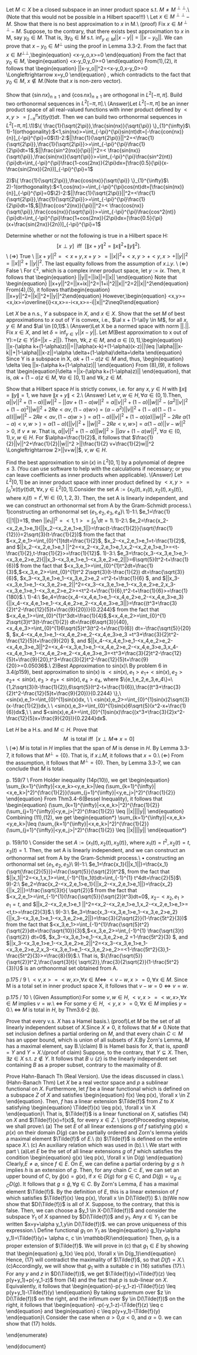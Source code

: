 
Let $M \subset X$ be a  closed subspace in an inner product space s.t. $M  \neq M^{\perp \perp}$.\\
(Note that this would not be possible in a Hilbert space!!!) \\
Let $x \in 
M^{\perp \perp} - M$. Show that there is no best approximation to $x$ in M.\\
(proof) Fix $x \in M^{\perp \perp} - M$.
Suppose, to the contrary, that there exists best approximation to $x$ in M, say $y_0 \in M$. That is, $\exists y_0 \in M$ s.t. $\inf_{y \in M}||x-y||=||x-y_0||$. We can prove that $x-y_0 \in M^{\bot}$ using the proof in Lemma 3.3-2. From the fact that $x \in M^{\bot \bot}$,\begin{equation} <x-y_o,x>=0 \end{equation}
From the fact that $y_0 \in M$, \begin{equation} <x-y_0,y_0>=0 \end{equation}
From(1),(2), it follows that 
\begin{equation} ||x-y_o||^2=<x-y_0,x-y_0>=0 \Longleftrightarrow x=y_0 \end{equation}
, which contradicts to the fact that $y_0 \in M$, $x \notin M$.(Note that $x$ is non-zero vector).

Show that $\{\sin nx\}_{n \geq 1}$ and $\{\cos nx\}_{n \geq 1}$ are orthogonal in $L^2[-\pi,\pi]$. Build two orthonormal sequences in $L^2[-\pi,\pi]$.\\
(Answer)Let $L^2[-\pi,\pi]$ be an inner product space of all real-valued functions with inner product defined by $<x,y>=\int_{-\pi}^{\pi}x(t)y(t)dt$. Then we can build two orthonormal sequences in $L^2[-\pi,\pi]$.\\1)$\{  \frac{1}{\sqrt{2\pi}},\frac{sin(nx)}{\sqrt{\pi}} \}_{1}^{\infty}$\\
1)-1(orthogonality):$<1,sin(nx)>=\int_{-\pi}^{\pi}sin(nt)dt=[-\frac{con(nx)}{n}]_{-\pi}^{\pi}=0$\\1)-2:$||\frac{1}{\sqrt{2\pi}}||^2=<\frac{1}{\sqrt{2\pi}},\frac{1}{\sqrt{2\pi}}>=\int_{-\pi}^{\pi}\frac{1}{2\pi}dt=1$,$||\frac{sin^2(nx)}{\pi}||^2=<             \frac{sin(nx)}{\sqrt{\pi}},\frac{sin(nx)}{\sqrt{\pi}}>=\int_{-\pi}^{\pi}\frac{sin^2(nt)}{\pi}dt=\int_{-\pi}^{\pi}\frac{1-cos(2nx)}{2\pi}dx=[\frac{0.5}{\pi}(x-\frac{sin(2nx)}{2n})]_{-\pi}^{\pi}=1$


2)$\{  \frac{1}{\sqrt{2\pi}},\frac{cos(nx)}{\sqrt{\pi}} \}_{1}^{\infty}$\\
2)-1(orthogonality):$<1,cos(nx)>=\int_{-\pi}^{\pi}cos(nt)dt=[\frac{sin(nx)}{n}]_{-\pi}^{\pi}=0$\\2)-2:$||\frac{1}{\sqrt{2\pi}}||^2=<\frac{1}{\sqrt{2\pi}},\frac{1}{\sqrt{2\pi}}>=\int_{-\pi}^{\pi}\frac{1}{2\pi}dt=1$,$||\frac{cos^2(nx)}{\pi}||^2=<             \frac{cos(nx)}{\sqrt{\pi}},\frac{cos(nx)}{\sqrt{\pi}}>=\int_{-\pi}^{\pi}\frac{cos^2(nt)}{\pi}dt=\int_{-\pi}^{\pi}\frac{1+cos(2nx)}{2\pi}dx=[\frac{0.5}{\pi}(x+\frac{sin(2nx)}{2n})]_{-\pi}^{\pi}=1$


Determine whether or not the following is true in a Hilbert space H: 
$$[x \perp y ]\ \  \text{iff}\ \  [\|x+y\|^2 = \|x\|^2 + \|y\|^2].$$
\\
$(\Rightarrow)$ True \\
$||x+y||^2=<x+y,x+y>=||x||^2+<x,y>+<y,x>+||y||^2=||x||^2+||y||^2$. The last equality follows from the assumption of $x \bot y$. 
\\
$(\Leftarrow)$ False \\
For $\mathbb{C}^2$, which is a complex inner product space, let $y:=ix$. Then, it follows that \begin{equation} ||y||=||ix||=||x|| \end{equation}
Note that \begin{equation} ||x+y||^2=||x+ix||^2=|1+i|^2||x||^2=2||x||^2\end{equation}
From(4),(5), it follows that\begin{equation} ||x+y||^2=||x||^2+||y||^2\end{equation}
However,\begin{equation} <x,y>=<x,ix>=\overline{i}<x,x>=-i<x,x>=-i||x||^2\neq0\end{equation}



Let $X$ be a n.s., $Y$ a subspace in $X$, and $x \in X$. Show that the set $M$ of best approximations to $x$ out of $Y$ is convex, i.e., $\al x + (1-\al)y \in  M$, for all $x,y \in M$ and $\al \in [0,1]$.\\
(Answer)Let X be a normed space with norm $||.||$. Fix $x \in X$, and let $\delta=\inf_{y \in Y}||x-y||$. Let $M$(Best approximation to x out of Y):=$\{z \in Y| \delta=||x-z||\}$. Then, 
$\forall k,z \in M$, and $\alpha \in [0,1]$,\begin{equation} ||x-(\alpha k+(1-\alpha)z)||=||\alpha(x-k)+(1-\alpha)(x-z)||\leq |\alpha|||x-k||+|1-\alpha|||x-z||=\alpha \delta+(1-\alpha)\delta=\delta \end{equation}
Since Y is  a subspace in X, $\alpha k+(1-\alpha)z \in M$ and, thus, \begin{equation} \delta \leq ||x-(\alpha k+(1-\alpha)z)|| \end{equation} 
From (8),(9), it follows that \begin{equation}\delta =||x-(\alpha k+(1-\alpha)z)||
\end{equation}, that is, $\alpha k+(1-\alpha)z \in M$, $\forall \alpha \in [0,1]$ and $\forall k,z \in M$.


Show that a Hilbert space $H$ is strictly convex, i.e. for any $x,y \in H$ with $\|x \| = \|y\| = 1$, we have $\|x+y\| < 2$.\\
(Answer)
Let $v,w \in H, \forall \alpha \in (0,1)$.Then, 
    $\alpha||v||^2+(1-\alpha)||w||^2-||\alpha v+(1-\alpha)w||^2
   = \alpha||v||^2+(1-\alpha)||w||^2-(\alpha^2||v||^2+(1-\alpha)^2||w||^2+2Re<\alpha v,(1-\alpha)w>)=(\alpha-\alpha^2)||v||^2+(1-\alpha)(1-(1-\alpha))||w||^2-2Re<\alpha v,(1-\alpha)w>)=\alpha(1-\alpha)||v||^2+(1-\alpha)(\alpha)||w||^2-2Re\ \alpha(1-\alpha)<v,w>)=\alpha(1-\alpha)[||v||^2+||w||^2-2 Re<v,w>]=\alpha(1-\alpha)||v-w||^2>0$, if $v \neq w$. That is,  $\alpha||v||^2+(1-\alpha)||w||^2 >||\alpha v+(1-\alpha)w||^2$, $\forall \alpha \in (0,1)$,$v,w \in H$. For $\alpha=\frac{1}{2}$, it follows that  $\frac{1}{2}||v||^2+\frac{1}{2}||w||^2 >||\frac{1}{2} v+\frac{1}{2}w||^2 \Longleftrightarrow 2>||v+w||$, $v,w \in H$.



Find the best approximation to $\sin(x)$ in $L^2[0,1]$ by a polynomial of degree $\leq 3$. 
(You can use software to help with the calculations if necessary; or you can leave coefficients as inner products when applicable). \\(Answer)
Let $L^2[0,1]$ be an inner product space with inner product defined by $<x,y>=\int_{0}^{1}x(t)y(t)dt, \forall x,y \in L^2[0,1]$.Consider the set $A:=\{x_0(t),x_1(t),x_2(t),x_3(t)\}$, where $x_i(t)=t^i,\forall i \in \{0,1,2,3\}$. Then, the set A is linearly independent, and we can construct an orthonormal set from A by the Gram-Schmidt process.\\ 1)constructing an orthonormal set $\{e_1,e_2,e_3,e_4\}$\\
1)-1:\\
$e_1=\frac{1}{||1||}=1$, then $||e_1||^2=<1,1>=\int_{0}^{1}dt=1$\\
1)-2:\\
$e_2=\frac{x_2-<x_2,e_1>e_1}{||x_2-<x_2,e_1>e_1||}=\frac{t-\frac{1}{2}}{\sqrt{\frac{1}{12}}}=2\sqrt{3}(t-\frac{1}{2})$ from the fact that $<x_2,e_1>=\int_{0}^{1}tdt=\frac{1}{2}$, $x_2-<x_2,e_1>e_1=t-\frac{1}{2}$, and $||x_2-<x_2,e_1>e_1 ||^2=<x_2-<x_2,e_1>e_1,x_2-<x_2,e_1>e_1>=<t-\frac{1}{2},t-\frac{1}{2}>=\frac{1}{12}$.
1)-3:\\
$e_3=\frac{x_3-<x_3,e_1>e_1-<x_3,e_2>e_2}{||x_3-<x_3,e_1>e_1-<x_3,e_2>e_2||}=6\sqrt{5}(t^2-t+\frac{1}{6})$ from the fact that $<x_3,e_1>=\int_{0}^{1}t^2dt=\frac{1}{3}$,$<x_3,e_2>=\int_{0}^{1}t^2 2\sqrt{3}(t-\frac{1}{2}) dt=\frac{\sqrt{3}}{6}$, $x_3-<x_3,e_1>e_1-<x_3,e_2>e_2 =t^2-t+\frac{1}{6} $, and $||x_3-<x_3,e_1>e_1-<x_3,e_2>e_2||^2=<x_3-<x_3,e_1>e_1-<x_3,e_2>e_2,x_3-<x_3,e_1>e_1-<x_3,e_2>e_2>=<t^2-t+\frac{1}{6},t^2-t+\frac{1}{6}>=\frac{1}{180}$.\\
1)-4:\\
$e_4=\frac{x_4-<x_4,e_1>e_1-<x_4,e_2>e_2-<x_4,e_3>e_3}{||x_4-<x_4,e_1>e_1-<x_4,e_2>e_2-<x_4,e_3>e_3||}=\frac{(t^3+\frac{3}{2}t^2-\frac{12}{5}t+\frac{9}{20})}{0.2244}$ from the fact that $<x_4,e_1>=\int_{0}^{1}t^3dt=\frac{1}{4}$,$<x_4,e_2>=\int_{0}^{1} 2\sqrt{3}t^3(t-\frac{1}{2}) dt=\frac{6\sqrt{3}}{40},<x_4,e_3>=\int_{0}^{1}6\sqrt{5}t^3(t^2-t+\frac{1}{6}) dt=-\frac{\sqrt{5}}{20} $, $x_4-<x_4,e_1>e_1-<x_4,e_2>e_2-<x_4,e_3>e_3 =t^3+\frac{3}{2}t^2-\frac{12}{5}t+\frac{9}{20} $, and $||x_4-<x_4,e_1>e_1-<x_4,e_2>e_2-<x_4,e_3>e_3||^2=<x_4-<x_3,e_1>e_1-<x_4,e_2>e_2-<x_4,e_3>e_3,x_4-<x_4,e_1>e_1-<x_4,e_2>e_2-<x_4,e_3>e_3=<t^3+\frac{3}{2}t^2-\frac{12}{5}t+\frac{9}{20},t^3+\frac{3}{2}t^2-\frac{12}{5}t+\frac{9}{20}>=0.05036$.\\
2)Best Approximation to sin(x)\\
By problem 6 in 3.4(p159), best approximation to sin(x) is $<sin(x),e_1>e_1+<sin(x),e_2>e_2+<sin(x),e_3>e_3+<sin(x),e_4>e_4$, where $\{e_1,e_2,e_3,e_4\}=\{1,2\sqrt{3}(t-\frac{1}{2}),6\sqrt{5}(t^2-t+\frac{1}{6}),\frac{(t^3+\frac{3}{2}t^2-\frac{12}{5}t+\frac{9}{20})}{0.2244} \},\ <sin(x),e_1>=\int_{0}^{1}sin(x)dx, \ \ <sin(x),e_2>=\int_{0}^{1}sin(x)2\sqrt{3}(x-\frac{1}{2})dx,\ \ <sin(x),e_3>=\int_{0}^{1}sin(x)6\sqrt{5}(x^2-x+\frac{1}{6})dx$,\ \ and $<sin(x),e_4>=\int_{0}^{1}sin(x)\frac{(x^3+\frac{3}{2}x^2-\frac{12}{5}x+\frac{9}{20})}{0.2244}dx$.


Let $H$ be a H.s. and  $M \subset H$. Prove that
 $$M \ \ \text{is total iff} \ \ [x \perp M \Rightarrow \ x = 0] $$\\
 $(\Rightarrow)$ $M$ is total in $H$ implies that the span of $M$ is dense in $H$. By Lemma 3.3-7, it follows that $M^{\bot}=\{0\}$. That is, if $x \bot M$, it follows that $x=0$.\\
 $(\Leftarrow)$ From the assumption, it follows that $M^{\bot}=\{0\}$. Then, by Lemma 3.3-7, we can conclude that $M$ is total.

 p. 159/7  \\ 
 From Holder inequality (14p(10)), we get \begin{equation} \sum_{k=1}^{\infty}|<x,e_k><y,e_k>|\leq (\sum_{k=1}^{\infty}|<x,e_k>|^2)^{\frac{1}{2}}(\sum_{j=1}^{\infty}|<y,e_j>|^2)^{\frac{1}{2}}
\end{equation}
From Thm3.4-6(Bessel Inequality), it follows that \begin{equation} (\sum_{k=1}^{\infty}|<x,e_k>|^2)^{\frac{1}{2}}(\sum_{j=1}^{\infty}|<y,e_j>|^2)^{\frac{1}{2}}
\leq ||x||||y|| \end{equation}
Combining (11),(12), we get  \begin{equation*} \sum_{k=1}^{\infty}|<x,e_k><y,e_k>|\leq (\sum_{k=1}^{\infty}|<x,e_k>|^2)^{\frac{1}{2}}(\sum_{j=1}^{\infty}|<y,e_j>|^2)^{\frac{1}{2}}
\leq ||x||||y|| \end{equation*}
 
p. 159/10  \\ 
 Consider the set $A:=\{x_1(t),x_2(t),x_3(t)\}$, where $x_1(t)=t^2, x_2(t)=t, x_3(t)=1$. Then, the set A is linearly independent, and we can construct an orthonormal set from A by the Gram-Schmidt process.\\ $\bullet$ constructing an orthonormal set $\{e_1,e_2,e_3\}$\\
9)-1:\\
$e_1=\frac{x_1}{||x_1||}=\frac{x_1}{\sqrt{\frac{2}{5}}}=\frac{\sqrt{5}}{\sqrt{2}}t^2$, from the fact that $||x_1||^2=<x_1,x_1>=\int_{-1}^{1}x_1(t)dt=\int_{-1}^{1} t^4dt=\frac{2}{5}$\\
9)-2:\\
$e_2=\frac{x_2-<x_2,e_1>e_1}{||x_2-<x_2,e_1>e_1||}=\frac{x_2}{||x_2||}=\frac{\sqrt{3}t}{
\sqrt{2}}$ from the fact that $<x_2,e_1>=\int_{-1}^{1}(\frac{\sqrt{5}}{\sqrt{2}}t^3)dt=0$, $x_2-<x_2,e_1>e_1=t$, and $||x_2-<x_2,e_1>e_1 ||^2=<x_2-<x_2,e_1>e_1,x_2-<x_2,e_1>e_1>=<t,t>=\frac{2}{3}$.\\
9)-3:\\
$e_3=\frac{x_3-<x_3,e_1>e_1-<x_3,e_2>e_2}{||x_3-<x_3,e_1>e_1-<x_3,e_2>e_2||}=\frac{3}{2\sqrt{2}}(1-\frac{5t^2}{3})$ from the fact that $<x_3,e_1>=\int_{-1}^{1}\frac{\sqrt{5}t^2}{\sqrt{2}}dt=\frac{\sqrt{10}}{3}$,$<x_3,e_2>=\int_{-1}^{1} \frac{\sqrt{3}t}{\sqrt{2}} dt=0$, $x_3-<x_3,e_1>e_1-<x_3,e_2>e_2 =1-\frac{5t^2}{3} $, and $||x_3-<x_3,e_1>e_1-<x_3,e_2>e_2||^2=<x_3-<x_3,e_1>e_1-<x_3,e_2>e_2,x_3-<x_3,e_1>e_1-<x_3,e_2>e_2>=<1-\frac{5t^2}{3},1-\frac{5t^2}{3}>=\frac{8}{9}$.\\
That is, $\{\frac{\sqrt{5}}{\sqrt{2}}t^2,\frac{\sqrt{3}t}{
\sqrt{2}},\frac{3}{2\sqrt{2}}(1-\frac{5t^2}{3})\}$ is an orthonormal set obtained from A.
 
 
 
 
 
 
 
 
p.175 / 9 \\ 
 $<v,x>=<w,x>, \forall x \in M \Longleftrightarrow$ $<v-w,x>=0, \forall x \in M$. Since M is a total set in inner product space X, it follows that $v-w=0 \Longleftrightarrow v=w$.

p.175 / 10 \\
(Given Assumption):For some $v,w \in H$, $<v,x>=<w,x>,\forall x \in M$ implies $v=w$.\\
$\Longleftrightarrow$ For some $y \in H$, $<y,x>=0,\forall x \in M$ implies $y=0$.\\
$\Longleftrightarrow$ $M$ is total in $H$, by Thm3.6-2 (b).

Prove that every v.s. $X$ has a Hamel basis.\\
 (proof)Let $M$ be the set of all linearly independent subset of $X$.Since $X \neq 0$, it follows that $M \neq 0$.Note that set inclusion defines a partial ordering on $M$, and that every chain $C \subset M$ has an upper bound, which is union of all subsets of $X$.By Zorn's Lemma, $M$ has a maximal element, say B.\\(claim) B is Hamel basis for $X$, that is, $span B=Y$ and $Y=X$.\\(proof of claim) Suppose, to the contrary, that $Y \subsetneq X$. Then, $\exists z \in X$ s.t. $z \notin Y$. It follows that $B \cup \{z\}$ is the linearly independent set containing $B$ as a proper subset, contrary to the maximality of $B$.
 
Prove Hahn-Banach Th (Real Version). Use the ideas discussed in class.\\
 (Hahn-Banach Thm) Let $X$ be a real vector space and $p$ a sublinear functional on $X$. Furthermore, let $f$ be a linear functional which is defined on a subspace $Z$ of $X$ and 
 satisfies \begin{equation} f(x) \leq p(x), \forall x \in Z \end{equation}.
 Then, $f$ has a linear extension $\Tilde{f}$ from  $Z$ to $X$ satisfying \begin{equation}
\Tilde{f}(x) \leq p(x), \forall x \in X \end{equation}\\
That is, $\Tilde{f}$ is a linear functional on $X$, satisfies (14) on $X$ and $\Tilde{f}(x)=f(x)$, for every $x \in Z$. \\
 (proof)Proceeding stepwise, we shall prove:\\
 (a) The set $E$ of all linear extensions $g$ of $f$ satisfying $g(x) \leq p(x)$ on their domain $D(g)$ can be partially ordered and Zorn's lemma yields a maximal element $\Tilde{f}$ of $E$.\\
 (b) $\Tilde{f}$ is defined on the entire space $X$.\\
 (c) An auxiliary relation which was used in (b).\\ \\
 We start with part \\
 (a)Let $E$ be the set of all linear extensions $g$ of $f$ which satisfies the condition \begin{equation} g(x) \leq p(x), \forall x \in D(g) \end{equation}
 Clearly,$E \neq \varnothing$, since $f \in E$. On $E$, we can define a partial ordering by 
 $g \leq h$ implies $h$ is an extension of $g$. Then, for any chain $C \subset E$, we can set an upper bound of $C$, by $\hat{g}(x)=g(x)$, if $x \in D(g)$ for $g \in C$, and $D(\hat{g})=\cup_{g \in C}D(g)$. It follows that $g \leq \hat{g}, \forall g \in C$. By Zorn's Lemma, $E$ has a maximal element $\Tilde{f}$. By the definition of $E$, this is a linear extension of $f$ which satisfies $\Tilde{f}(x) \leq p(x), \forall x \in D(\Tilde{f}) $.\\
 (b)We now show that $D(\Tilde{f})$ is all of $X$. Suppose, to the contrary, that this is false. Then, we can choose a $y_1 \in X-D(\Tilde{f})$ and consider the subspace $Y_1$ of $X$ spanned by $D(\Tilde{f})$ and $y_1$. Any $x \in Y_1$ can be written $x=y+\alpha y_1,y\in D(\Tilde{f})$. we can prove uniqueness of this expression.\\
 Define functional $g_1$ on $Y_1$ as \begin{equation} g_1(y+\alpha y_1)=\Tilde{f}(y)+ \alpha c, c \in \mathbb{R}\end{equation} Then, $g_1$ is a proper extension of $\Tilde{f}$. We will prove in (c) that $g_1 \in E$ by showing that \begin{equation} g_1(x) \leq p(x), \forall x \in D(g_1)\end{equation} Hence, (17) will contradict the maximality of $\Tilde{f}$, so that $D(f)=X$.\\
 (c)Accordingly, we will show that $g_1$ with a suitable $c$ in (16) satisfies (17).\\
 For  any $y$ and $z$ in $D(\Tilde{f})$, we get $\Tilde{f}(y)=\Tilde{f}(z) \leq p(y+y_1)+p(-y_1-z)$ from (14) and the fact that $p$ is sub-linear on $X$. Equivalently, it follows that \begin{equation}-p(-y_1-z)-\Tilde{f}(z) \leq p(y+y_1)-\Tilde{f}(y)
 \end{equation} By taking supremum over $z \in D(\Tilde{f})$ on the right, and the infimum over $y \in D(\Tilde{f})$ on the right, it follows that \begin{equation} -p(-y_1-z)-\Tilde{f}(z) \leq c \end{equation} and 
 \begin{equation} c \leq  p(y+y_1)-\Tilde{f}(y) \end{equation}\\
 Consider the case when $\alpha>0$,$\alpha<0$, and $\alpha=0$. we can show that (17) holds.  
     

 
 
 
 
  \end{enumerate}

\end{document}
